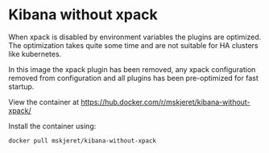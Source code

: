 # Kibana without xpack

When xpack is disabled by environment variables the plugins are optimized.
The optimization takes quite some time and are not suitable for HA clusters like kubernetes.

In this image the xpack plugin has been removed, any xpack configuration removed from configuration and all plugins has been pre-optimized for fast startup.

View the container at https://hub.docker.com/r/mskjeret/kibana-without-xpack/

Install the container using:
```script
docker pull mskjeret/kibana-without-xpack
```
